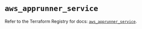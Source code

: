 # `aws_apprunner_service`

Refer to the Terraform Registry for docs: [`aws_apprunner_service`](https://registry.terraform.io/providers/hashicorp/aws/5.46.0/docs/resources/apprunner_service).
